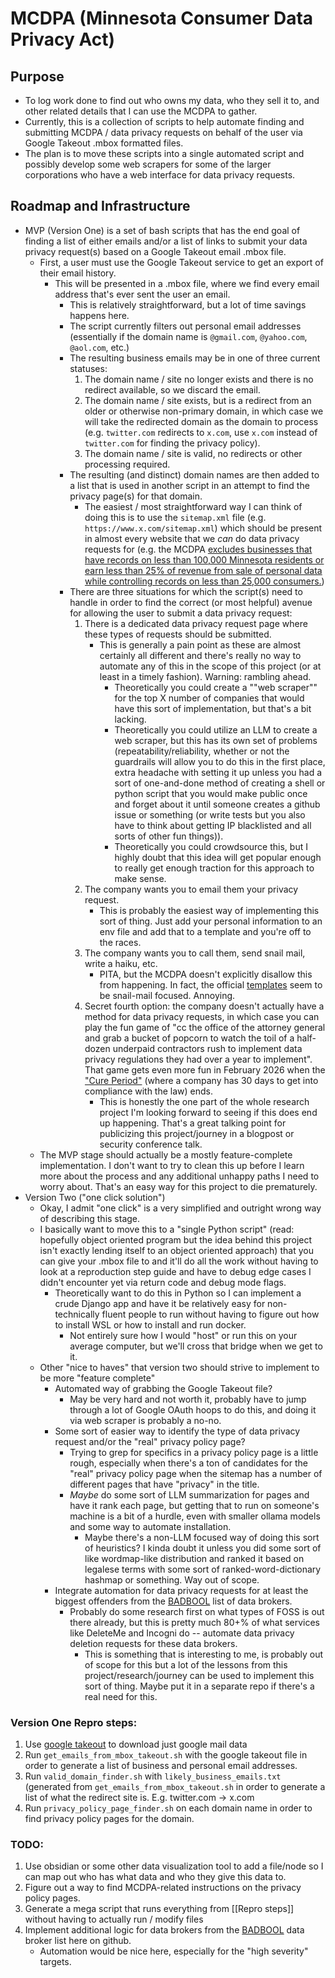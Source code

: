# MCDPA (Minnesota Consumer Data Privacy Act)


## Purpose
- To log work done to find out who owns my data, who they sell it to, and other related details that I can use the MCDPA to gather.
- Currently, this is a collection of scripts to help automate finding and submitting MCDPA / data privacy requests on behalf of the user via Google Takeout .mbox formatted files.
- The plan is to move these scripts into a single automated script and possibly develop some web scrapers for some of the larger corporations who have a web interface for data privacy requests.


## Roadmap and Infrastructure
- MVP (Version One) is a set of bash scripts that has the end goal of finding a list of either emails and/or a list of links to submit your data privacy request(s) based on a Google Takeout email .mbox file. 
    - First, a user must use the Google Takeout service to get an export of their email history. 
        - This will be presented in a .mbox file, where we find every email address that's ever sent the user an email.
            - This is relatively straightforward, but a lot of time savings happens here. 
            - The script currently filters out personal email addresses (essentially if the domain name is `@gmail.com`, `@yahoo.com`, `@aol.com`, etc.)
            - The resulting business emails may be in one of three current statuses:
                1. The domain name / site no longer exists and there is no redirect available, so we discard the email.
                2. The domain name / site exists, but is a redirect from an older or otherwise non-primary domain, in which case we will take the redirected domain as the domain to process (e.g. `twitter.com` redirects to `x.com`, use `x.com` instead of `twitter.com` for finding the privacy policy).
                3. The domain name / site is valid, no redirects or other processing required.
            - The resulting (and distinct) domain names are then added to a list that is used in another script in an attempt to find the privacy page(s) for that domain.
                - The easiest / most straightforward way I can think of doing this is to use the `sitemap.xml` file (e.g. `https://www.x.com/sitemap.xml`) which should be present in almost every website that we *can* do data privacy requests for (e.g. the MCDPA [excludes businesses that have records on less than 100,000 Minnesota residents or earn less than 25% of revenue from sale of personal data while controlling records on less than 25,000 consumers.](https://web.archive.org/web/20250823032748/https://www.ag.state.mn.us/Office/Communications/2025/07/28_MCDPA.asp))
            - There are three situations for which the script(s) need to handle in order to find the correct (or most helpful) avenue for allowing the user to submit a data privacy request:
                1. There is a dedicated data privacy request page where these types of requests should be submitted.
                    - This is generally a pain point as these are almost certainly all different and there's really no way to automate any of this in the scope of this project (or at least in a timely fashion). Warning: rambling ahead.
                        - Theoretically you could create a ""web scraper"" for the top X number of companies that would have this sort of implementation, but that's a bit lacking.
                        - Theoretically you could utilize an LLM to create a web scraper, but this has its own set of problems (repeatability/reliability, whether or not the guardrails will allow you to do this in the first place, extra headache with setting it up unless you had a sort of one-and-done method of creating a shell or python script that you would make public once and forget about it until someone creates a github issue or something (or write tests but you also have to think about getting IP blacklisted and all sorts of other fun things)).
                        - Theoretically you could crowdsource this, but I highly doubt that this idea will get popular enough to really get enough traction for this approach to make sense.
                2. The company wants you to email them your privacy request.
                    - This is probably the easiest way of implementing this sort of thing. Just add your personal information to an env file and add that to a template and you're off to the races.
                3. The company wants you to call them, send snail mail, write a haiku, etc.
                    - PITA, but the MCDPA doesn't explicitly disallow this from happening. In fact, the official [templates](https://www.ag.state.mn.us/Data-Privacy/Consumer/) seem to be snail-mail focused. Annoying.
                4. Secret fourth option: the company doesn't actually have a method for data privacy requests, in which case you can play the fun game of "cc the office of the attorney general and grab a bucket of popcorn to watch the toil of a half-dozen underpaid contractors rush to implement data privacy regulations they had over a year to implement". That game gets even more fun in February 2026 when the ["Cure Period"](web.archive.org/web/20250823032748/https://www.ag.state.mn.us/Office/Communications/2025/07/28_MCDPA.asp) (where a company has 30 days to get into compliance with the law) ends.
                    - This is honestly the one part of the whole research project I'm looking forward to seeing if this does end up happening. That's a great talking point for publicizing this project/journey in a blogpost or security conference talk.
    - The MVP stage should actually be a mostly feature-complete implementation. I don't want to try to clean this up before I learn more about the process and any additional unhappy paths I need to worry about. That's an easy way for this project to die prematurely.
- Version Two ("one click solution")
    - Okay, I admit "one click" is a very simplified and outright wrong way of describing this stage.
    - I basically want to move this to a "single Python script" (read: hopefully object oriented program but the idea behind this project isn't exactly lending itself to an object oriented approach) that you can give your .mbox file to and it'll do all the work without having to look at a reproduction step guide and have to debug edge cases I didn't encounter yet via return code and debug mode flags.
        - Theoretically want to do this in Python so I can implement a crude Django app and have it be relatively easy for non-technically fluent people to run without having to figure out how to install WSL or how to install and run docker.
            - Not entirely sure how I would "host" or run this on your average computer, but we'll cross that bridge when we get to it.
    - Other "nice to haves" that version two should strive to implement to be more "feature complete"
        - Automated way of grabbing the Google Takeout file?
            - May be very hard and not worth it, probably have to jump through a lot of Google OAuth hoops to do this, and doing it via web scraper is probably a no-no.
        - Some sort of easier way to identify the type of data privacy request and/or the "real" privacy policy page? 
            - Trying to grep for specifics in a privacy policy page is a little rough, especially when there's a ton of candidates for the "real" privacy policy page when the sitemap has a number of different pages that have "privacy" in the title.
            - *Maybe* do some sort of LLM summarization for pages and have it rank each page, but getting that to run on someone's machine is a bit of a hurdle, even with smaller ollama models and some way to automate installation.
                - Maybe there's a non-LLM focused way of doing this sort of heuristics? I kinda doubt it unless you did some sort of like wordmap-like distribution and ranked it based on legalese terms with some sort of ranked-word-dictionary hashmap or something. Way out of scope.
        - Integrate automation for data privacy requests for at least the biggest offenders from the [BADBOOL](https://github.com/yaelwrites/Big-Ass-Data-Broker-Opt-Out-List) list of data brokers.
            - Probably do some research first on what types of FOSS is out there already, but this is pretty much 80+% of what services like DeleteMe and Incogni do -- automate data privacy deletion requests for these data brokers.
                - This is something that is interesting to me, is probably out of scope for this but a lot of the lessons from this project/research/journey can be used to implement this sort of thing. Maybe put it in a separate repo if there's a real need for this.



### Version One Repro steps:
1. Use [google takeout](https://takeout.google.com/) to download just google mail data
2. Run `get_emails_from_mbox_takeout.sh` with the google takeout file in order to generate a list of business and personal email addresses.
3. Run `valid_domain_finder.sh` with `likely_business_emails.txt` (generated from `get_emails_from_mbox_takeout.sh` in order to generate a list of what the redirect site is. E.g. twitter.com -> x.com
4. Run `privacy_policy_page_finder.sh` on each domain name in order to find privacy policy pages for the domain.


### TODO:
1. Use obsidian or some other data visualization tool to add a file/node so I can map out who has what data and who they give this data to.
2. Figure out a way to find MCDPA-related instructions on the privacy policy pages.
3. Generate a mega script that runs everything from [[Repro steps]] without having to actually run / modify files
4. Implement additional logic for data brokers from the [BADBOOL](https://github.com/yaelwrites/Big-Ass-Data-Broker-Opt-Out-List) data broker list here on github.
    - Automation would be nice here, especially for the "high severity" targets.
